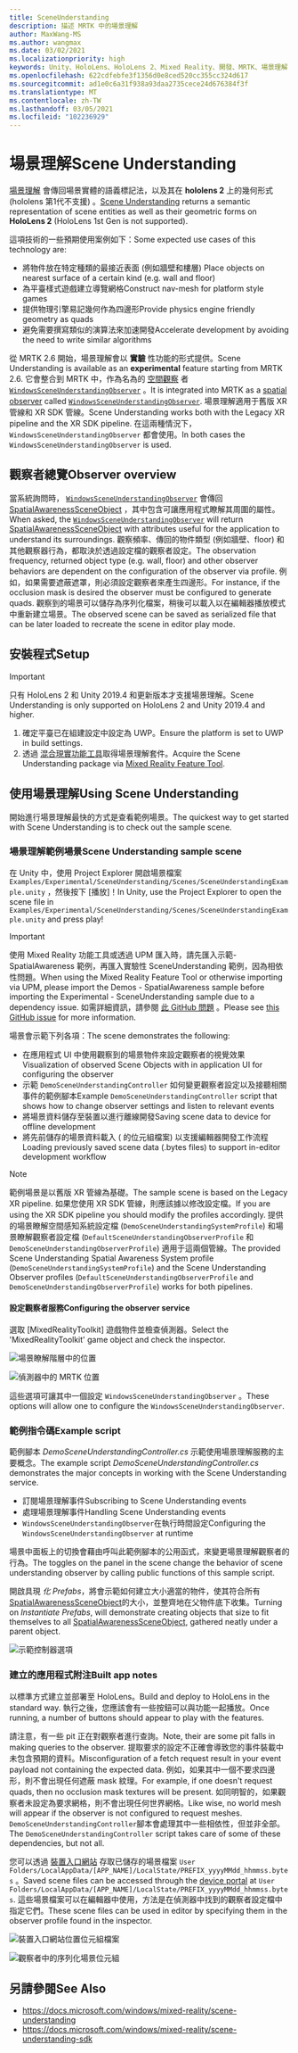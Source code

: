 ```yaml
---
title: SceneUnderstanding
description: 描述 MRTK 中的場景理解
author: MaxWang-MS
ms.author: wangmax
ms.date: 03/02/2021
ms.localizationpriority: high
keywords: Unity、HoloLens、HoloLens 2、Mixed Reality、開發、MRTK、場景理解
ms.openlocfilehash: 622cdfebfe3f1356d0e8ced520cc355cc324d617
ms.sourcegitcommit: ad1e0c6a31f938a93daa2735cece24d676384f3f
ms.translationtype: MT
ms.contentlocale: zh-TW
ms.lasthandoff: 03/05/2021
ms.locfileid: "102236929"
---
```

# <a name="scene-understanding"></a><span data-ttu-id="210b1-104">場景理解</span><span class="sxs-lookup"><span data-stu-id="210b1-104">Scene Understanding</span></span>

<span data-ttu-id="210b1-105">[場景理解](https://docs.microsoft.com/windows/mixed-reality/scene-understanding) 會傳回場景實體的語義標記法，以及其在 __hololens 2__ 上的幾何形式 (hololens 第1代不支援) 。</span><span class="sxs-lookup"><span data-stu-id="210b1-105">[Scene Understanding](https://docs.microsoft.com/windows/mixed-reality/scene-understanding) returns a semantic representation of scene entities as well as their geometric forms on __HoloLens 2__ (HoloLens 1st Gen is not supported).</span></span>

<span data-ttu-id="210b1-106">這項技術的一些預期使用案例如下：</span><span class="sxs-lookup"><span data-stu-id="210b1-106">Some expected use cases of this technology are:</span></span>
* <span data-ttu-id="210b1-107">將物件放在特定種類的最接近表面 (例如牆壁和樓層) </span><span class="sxs-lookup"><span data-stu-id="210b1-107">Place objects on nearest surface of a certain kind (e.g. wall and floor)</span></span>
* <span data-ttu-id="210b1-108">為平臺樣式遊戲建立導覽網格</span><span class="sxs-lookup"><span data-stu-id="210b1-108">Construct nav-mesh for platform style games</span></span>
* <span data-ttu-id="210b1-109">提供物理引擎易記幾何作為四邊形</span><span class="sxs-lookup"><span data-stu-id="210b1-109">Provide physics engine friendly geometry as quads</span></span>
* <span data-ttu-id="210b1-110">避免需要撰寫類似的演算法來加速開發</span><span class="sxs-lookup"><span data-stu-id="210b1-110">Accelerate development by avoiding the need to write similar algorithms</span></span>

<span data-ttu-id="210b1-111">從 MRTK 2.6 開始，場景理解會以 __實驗__ 性功能的形式提供。</span><span class="sxs-lookup"><span data-stu-id="210b1-111">Scene Understanding is available as an __experimental__ feature starting from MRTK 2.6.</span></span> <span data-ttu-id="210b1-112">它會整合到 MRTK 中，作為名為的 [空間觀察](spatial-awareness-getting-started.md#register-observers) 者 [`WindowsSceneUnderstandingObserver`](xref:Microsoft.MixedReality.Toolkit.WindowsSceneUnderstanding.Experimental.WindowsSceneUnderstandingObserver) 。</span><span class="sxs-lookup"><span data-stu-id="210b1-112">It is integrated into MRTK as a [spatial observer](spatial-awareness-getting-started.md#register-observers) called [`WindowsSceneUnderstandingObserver`](xref:Microsoft.MixedReality.Toolkit.WindowsSceneUnderstanding.Experimental.WindowsSceneUnderstandingObserver).</span></span> <span data-ttu-id="210b1-113">場景理解適用于舊版 XR 管線和 XR SDK 管線。</span><span class="sxs-lookup"><span data-stu-id="210b1-113">Scene Understanding works both with the Legacy XR pipeline and the XR SDK pipeline.</span></span> <span data-ttu-id="210b1-114">在這兩種情況下， `WindowsSceneUnderstandingObserver` 都會使用。</span><span class="sxs-lookup"><span data-stu-id="210b1-114">In both cases the `WindowsSceneUnderstandingObserver` is used.</span></span>

## <a name="observer-overview"></a><span data-ttu-id="210b1-115">觀察者總覽</span><span class="sxs-lookup"><span data-stu-id="210b1-115">Observer overview</span></span>

<span data-ttu-id="210b1-116">當系統詢問時， [`WindowsSceneUnderstandingObserver`](xref:Microsoft.MixedReality.Toolkit.WindowsSceneUnderstanding.Experimental.WindowsSceneUnderstandingObserver) 會傳回 [SpatialAwarenessSceneObject](xref:Microsoft.MixedReality.Toolkit.Experimental.SpatialAwareness.SpatialAwarenessSceneObject) ，其中包含可讓應用程式瞭解其周圍的屬性。</span><span class="sxs-lookup"><span data-stu-id="210b1-116">When asked, the [`WindowsSceneUnderstandingObserver`](xref:Microsoft.MixedReality.Toolkit.WindowsSceneUnderstanding.Experimental.WindowsSceneUnderstandingObserver) will return [SpatialAwarenessSceneObject](xref:Microsoft.MixedReality.Toolkit.Experimental.SpatialAwareness.SpatialAwarenessSceneObject) with attributes useful for the application to understand its surroundings.</span></span> <span data-ttu-id="210b1-117">觀察頻率、傳回的物件類型 (例如牆壁、floor) 和其他觀察器行為，都取決於透過設定檔的觀察者設定。</span><span class="sxs-lookup"><span data-stu-id="210b1-117">The observation frequency, returned object type (e.g. wall, floor) and other observer behaviors are dependent on the configuration of the observer via profile.</span></span> <span data-ttu-id="210b1-118">例如，如果需要遮蔽遮罩，則必須設定觀察者來產生四邊形。</span><span class="sxs-lookup"><span data-stu-id="210b1-118">For instance, if the occlusion mask is desired the observer must be configured to generate quads.</span></span> <span data-ttu-id="210b1-119">觀察到的場景可以儲存為序列化檔案，稍後可以載入以在編輯器播放模式中重新建立場景。</span><span class="sxs-lookup"><span data-stu-id="210b1-119">The observed scene can be saved as serialized file that can be later loaded to recreate the scene in editor play mode.</span></span>

## <a name="setup"></a><span data-ttu-id="210b1-120">安裝程式</span><span class="sxs-lookup"><span data-stu-id="210b1-120">Setup</span></span>

> [!IMPORTANT]
> <span data-ttu-id="210b1-121">只有 HoloLens 2 和 Unity 2019.4 和更新版本才支援場景理解。</span><span class="sxs-lookup"><span data-stu-id="210b1-121">Scene Understanding is only supported on HoloLens 2 and Unity 2019.4 and higher.</span></span>

1. <span data-ttu-id="210b1-122">確定平臺已在組建設定中設定為 UWP。</span><span class="sxs-lookup"><span data-stu-id="210b1-122">Ensure the platform is set to UWP in build settings.</span></span>
1. <span data-ttu-id="210b1-123">透過 [混合現實功能工具](https://aka.ms/MRFeatureTool)取得場景理解套件。</span><span class="sxs-lookup"><span data-stu-id="210b1-123">Acquire the Scene Understanding package via [Mixed Reality Feature Tool](https://aka.ms/MRFeatureTool).</span></span>

## <a name="using-scene-understanding"></a><span data-ttu-id="210b1-124">使用場景理解</span><span class="sxs-lookup"><span data-stu-id="210b1-124">Using Scene Understanding</span></span>

<span data-ttu-id="210b1-125">開始進行場景理解最快的方式是查看範例場景。</span><span class="sxs-lookup"><span data-stu-id="210b1-125">The quickest way to get started with Scene Understanding is to check out the sample scene.</span></span>

### <a name="scene-understanding-sample-scene"></a><span data-ttu-id="210b1-126">場景理解範例場景</span><span class="sxs-lookup"><span data-stu-id="210b1-126">Scene Understanding sample scene</span></span>

<span data-ttu-id="210b1-127">在 Unity 中，使用 Project Explorer 開啟場景檔案 `Examples/Experimental/SceneUnderstanding/Scenes/SceneUnderstandingExample.unity` ，然後按下 [播放]！</span><span class="sxs-lookup"><span data-stu-id="210b1-127">In Unity, use the Project Explorer to open the scene file in `Examples/Experimental/SceneUnderstanding/Scenes/SceneUnderstandingExample.unity` and press play!</span></span>

> [!IMPORTANT]
> <span data-ttu-id="210b1-128">使用 Mixed Reality 功能工具或透過 UPM 匯入時，請先匯入示範-SpatialAwareness 範例，再匯入實驗性 SceneUnderstanding 範例，因為相依性問題。</span><span class="sxs-lookup"><span data-stu-id="210b1-128">When using the Mixed Reality Feature Tool or otherwise importing via UPM, please import the Demos - SpatialAwareness sample before importing the Experimental - SceneUnderstanding sample due to a dependency issue.</span></span> <span data-ttu-id="210b1-129">如需詳細資訊，請參閱 [此 GitHub 問題](https://github.com/microsoft/MixedRealityToolkit-Unity/issues/9431) 。</span><span class="sxs-lookup"><span data-stu-id="210b1-129">Please see [this GitHub issue](https://github.com/microsoft/MixedRealityToolkit-Unity/issues/9431) for more information.</span></span>

<span data-ttu-id="210b1-130">場景會示範下列各項：</span><span class="sxs-lookup"><span data-stu-id="210b1-130">The scene demonstrates the following:</span></span>

* <span data-ttu-id="210b1-131">在應用程式 UI 中使用觀察到的場景物件來設定觀察者的視覺效果</span><span class="sxs-lookup"><span data-stu-id="210b1-131">Visualization of observed Scene Objects with in application UI for configuring the observer</span></span>
* <span data-ttu-id="210b1-132">示範 `DemoSceneUnderstandingController` 如何變更觀察者設定以及接聽相關事件的範例腳本</span><span class="sxs-lookup"><span data-stu-id="210b1-132">Example `DemoSceneUnderstandingController` script that shows how to change observer settings and listen to relevant events</span></span>
* <span data-ttu-id="210b1-133">將場景資料儲存至裝置以進行離線開發</span><span class="sxs-lookup"><span data-stu-id="210b1-133">Saving scene data to device for offline development</span></span>
* <span data-ttu-id="210b1-134">將先前儲存的場景資料載入 ( 的位元組檔案) 以支援編輯器開發工作流程</span><span class="sxs-lookup"><span data-stu-id="210b1-134">Loading previously saved scene data (.bytes files) to support in-editor development workflow</span></span>

> [!NOTE] 
> <span data-ttu-id="210b1-135">範例場景是以舊版 XR 管線為基礎。</span><span class="sxs-lookup"><span data-stu-id="210b1-135">The sample scene is based on the Legacy XR pipeline.</span></span> <span data-ttu-id="210b1-136">如果您使用 XR SDK 管線，則應該據以修改設定檔。</span><span class="sxs-lookup"><span data-stu-id="210b1-136">If you are using the XR SDK pipeline you should modify the profiles accordingly.</span></span> <span data-ttu-id="210b1-137">提供的場景瞭解空間感知系統設定檔 (`DemoSceneUnderstandingSystemProfile`) 和場景瞭解觀察者設定檔 (`DefaultSceneUnderstandingObserverProfile` 和 `DemoSceneUnderstandingObserverProfile`) 適用于這兩個管線。</span><span class="sxs-lookup"><span data-stu-id="210b1-137">The provided Scene Understanding Spatial Awareness System profile (`DemoSceneUnderstandingSystemProfile`) and the Scene Understanding Observer profiles (`DefaultSceneUnderstandingObserverProfile` and `DemoSceneUnderstandingObserverProfile`) works for both pipelines.</span></span>

#### <a name="configuring-the-observer-service"></a><span data-ttu-id="210b1-138">設定觀察者服務</span><span class="sxs-lookup"><span data-stu-id="210b1-138">Configuring the observer service</span></span>

<span data-ttu-id="210b1-139">選取 [MixedRealityToolkit] 遊戲物件並檢查偵測器。</span><span class="sxs-lookup"><span data-stu-id="210b1-139">Select the 'MixedRealityToolkit' game object and check the inspector.</span></span>

![場景瞭解階層中的位置](../images/spatial-awareness/MRTKHierarchy.png)

![偵測器中的 MRTK 位置](../images/spatial-awareness/MRTKLocation.png)

<span data-ttu-id="210b1-142">這些選項可讓其中一個設定 `WindowsSceneUnderstandingObserver` 。</span><span class="sxs-lookup"><span data-stu-id="210b1-142">These options will allow one to configure the `WindowsSceneUnderstandingObserver`.</span></span>

### <a name="example-script"></a><span data-ttu-id="210b1-143">範例指令碼</span><span class="sxs-lookup"><span data-stu-id="210b1-143">Example script</span></span>

<span data-ttu-id="210b1-144">範例腳本 _DemoSceneUnderstandingController.cs_ 示範使用場景理解服務的主要概念。</span><span class="sxs-lookup"><span data-stu-id="210b1-144">The example script _DemoSceneUnderstandingController.cs_ demonstrates the major concepts in working with the Scene Understanding service.</span></span>

* <span data-ttu-id="210b1-145">訂閱場景理解事件</span><span class="sxs-lookup"><span data-stu-id="210b1-145">Subscribing to Scene Understanding events</span></span>
* <span data-ttu-id="210b1-146">處理場景理解事件</span><span class="sxs-lookup"><span data-stu-id="210b1-146">Handling Scene Understanding events</span></span>
* <span data-ttu-id="210b1-147">`WindowsSceneUnderstandingObserver`在執行時間設定</span><span class="sxs-lookup"><span data-stu-id="210b1-147">Configuring the `WindowsSceneUnderstandingObserver` at runtime</span></span>

<span data-ttu-id="210b1-148">場景中面板上的切換會藉由呼叫此範例腳本的公用函式，來變更場景理解觀察者的行為。</span><span class="sxs-lookup"><span data-stu-id="210b1-148">The toggles on the panel in the scene change the behavior of scene understanding observer by calling public functions of this sample script.</span></span>

<span data-ttu-id="210b1-149">開啟具現 *化 Prefabs*，將會示範如何建立大小適當的物件，使其符合所有 [SpatialAwarenessSceneObject](xref:Microsoft.MixedReality.Toolkit.Experimental.SpatialAwareness.SpatialAwarenessSceneObject)的大小，並整齊地在父物件底下收集。</span><span class="sxs-lookup"><span data-stu-id="210b1-149">Turning on *Instantiate Prefabs*, will demonstrate creating objects that size to fit themselves to all [SpatialAwarenessSceneObject](xref:Microsoft.MixedReality.Toolkit.Experimental.SpatialAwareness.SpatialAwarenessSceneObject), gathered neatly under a parent object.</span></span>

![示範控制器選項](../images/spatial-awareness/Controller.png)

### <a name="built-app-notes"></a><span data-ttu-id="210b1-151">建立的應用程式附注</span><span class="sxs-lookup"><span data-stu-id="210b1-151">Built app notes</span></span>

<span data-ttu-id="210b1-152">以標準方式建立並部署至 HoloLens。</span><span class="sxs-lookup"><span data-stu-id="210b1-152">Build and deploy to HoloLens in the standard way.</span></span> <span data-ttu-id="210b1-153">執行之後，您應該會有一些按鈕可以與功能一起播放。</span><span class="sxs-lookup"><span data-stu-id="210b1-153">Once running, a number of buttons should appear to play with the features.</span></span>

<span data-ttu-id="210b1-154">請注意，有一些 pit 正在對觀察者進行查詢。</span><span class="sxs-lookup"><span data-stu-id="210b1-154">Note, their are some pit falls in making queries to the observer.</span></span> <span data-ttu-id="210b1-155">提取要求的設定不正確會導致您的事件裝載中未包含預期的資料。</span><span class="sxs-lookup"><span data-stu-id="210b1-155">Misconfiguration of a fetch request result in your event payload not containing the expected data.</span></span> <span data-ttu-id="210b1-156">例如，如果其中一個不要求四邊形，則不會出現任何遮蔽 mask 紋理。</span><span class="sxs-lookup"><span data-stu-id="210b1-156">For example, if one doesn't request quads, then no occlusion mask textures will be present.</span></span> <span data-ttu-id="210b1-157">如同明智的，如果觀察者未設定為要求網格，則不會出現任何世界網格。</span><span class="sxs-lookup"><span data-stu-id="210b1-157">Like wise, no world mesh will appear if the observer is not configured to request meshes.</span></span> <span data-ttu-id="210b1-158">`DemoSceneUnderstandingController`腳本會處理其中一些相依性，但並非全部。</span><span class="sxs-lookup"><span data-stu-id="210b1-158">The `DemoSceneUnderstandingController` script takes care of some of these dependencies, but not all.</span></span>

<span data-ttu-id="210b1-159">您可以透過 [裝置入口網站](https://docs.microsoft.com/windows/mixed-reality/using-the-windows-device-portal) 存取已儲存的場景檔案 `User Folders/LocalAppData/[APP_NAME]/LocalState/PREFIX_yyyyMMdd_hhmmss.bytes` 。</span><span class="sxs-lookup"><span data-stu-id="210b1-159">Saved scene files can be accessed through the [device portal](https://docs.microsoft.com/windows/mixed-reality/using-the-windows-device-portal) at `User Folders/LocalAppData/[APP_NAME]/LocalState/PREFIX_yyyyMMdd_hhmmss.bytes`.</span></span> <span data-ttu-id="210b1-160">這些場景檔案可以在編輯器中使用，方法是在偵測器中找到的觀察者設定檔中指定它們。</span><span class="sxs-lookup"><span data-stu-id="210b1-160">These scene files can be used in editor by specifying them in the observer profile found in the inspector.</span></span>

![裝置入口網站位置位元組檔案](../images/spatial-awareness/BytesInDevicePortal.png)

![觀察者中的序列化場景位元組](../images/spatial-awareness/BytesLocationInObserver.png)

## <a name="see-also"></a><span data-ttu-id="210b1-163">另請參閱</span><span class="sxs-lookup"><span data-stu-id="210b1-163">See Also</span></span>

* https://docs.microsoft.com/windows/mixed-reality/scene-understanding
* https://docs.microsoft.com/windows/mixed-reality/scene-understanding-sdk
